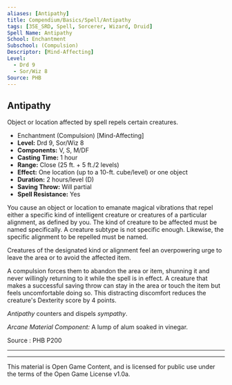 ```yaml
---
aliases: [Antipathy]
title: Compendium/Basics/Spell/Antipathy
tags: [35E_SRD, Spell, Sorcerer, Wizard, Druid]
Spell Name: Antipathy
School: Enchantment
Subschool: (Compulsion)
Descriptor: [Mind-Affecting]
Level:
  - Drd 9
  - Sor/Wiz 8
Source: PHB
---
```



## Antipathy

Object or location affected by spell repels certain creatures.

*   Enchantment (Compulsion) [Mind-Affecting]
*   **Level:** Drd 9, Sor/Wiz 8
*   **Components:** V, S, M/DF
*   **Casting Time:** 1 hour
*   **Range:** Close (25 ft. + 5 ft./2 levels)
*   **Effect:** One location (up to a 10-ft. cube/level) or one object
*   **Duration:** 2 hours/level (D)
*   **Saving Throw:** Will partial
*   **Spell Resistance:** Yes

<p>You cause an object or location to emanate magical vibrations that repel either a specific kind of intelligent creature or creatures of a particular alignment, as defined by you. The kind of creature to be affected must be named specifically. A creature subtype is not specific enough. Likewise, the specific alignment to be repelled must be named.</p><p>Creatures of the designated kind or alignment feel an overpowering urge to leave the area or to avoid the affected item.</p><p>A compulsion forces them to abandon the area or item, shunning it and never willingly returning to it while the spell is in effect. A creature that makes a successful saving throw can stay in the area or touch the item but feels uncomfortable doing so. This distracting discomfort reduces the creature's Dexterity score by 4 points.</p><p><i>Antipathy</i> counters and dispels <i>sympathy</i>.</p><p><i>Arcane Material Component:</i> A lump of alum soaked in vinegar.</p>

Source : PHB P200

---

---

This material is Open Game Content, and is licensed for public use under
the terms of the Open Game License v1.0a.
